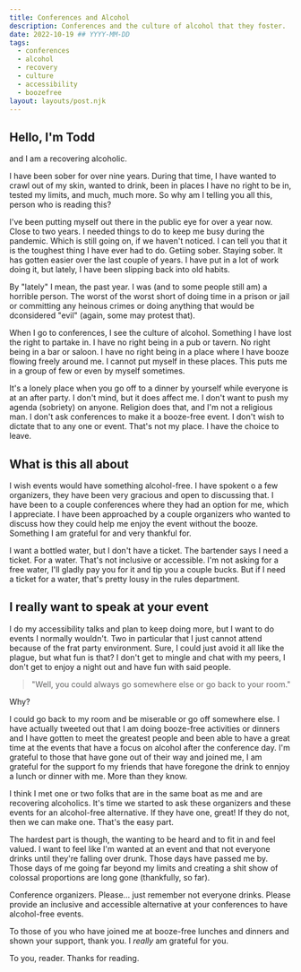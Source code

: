 ```yaml
---
title: Conferences and Alcohol
description: Conferences and the culture of alcohol that they foster.
date: 2022-10-19 ## YYYY-MM-DD
tags:
  - conferences
  - alcohol
  - recovery
  - culture
  - accessibility
  - boozefree
layout: layouts/post.njk
---
```


## Hello, I'm Todd

and I am a recovering alcoholic.

I have been sober for over nine years. During that time, I have wanted to crawl out of my skin, wanted to drink, been in places I have no right to be in, tested my limits, and much, much more. So why am I telling you all this, person who is reading this?

I've been putting myself out there in the public eye for over a year now. Close to two years. I needed things to do to keep me busy during the pandemic. Which is still going on, if we haven't noticed. I can tell you that it is the toughest thing I have ever had to do. Getiing sober. Staying sober. It has gotten easier over the last couple of years. I have put in a lot of work doing it, but lately, I have been slipping back into old habits.

By "lately" I mean, the past year. I was (and to some people still am) a horrible person. The worst of the worst short of doing time in a prison or jail or committing any heinous crimes or doing anything that would be dconsidered "evil" (again, some may protest that).

When I go to conferences, I see the culture of alcohol. Something I have lost the right to partake in. I have no right being in a pub or tavern. No right being in a bar or saloon. I have no right being in a place where I have booze flowing freely around me. I cannot put myself in these places. This puts me in a group of few or even by myself sometimes.

It's a lonely place when you go off to a dinner by yourself while everyone is at an after party. I don't mind, but it does affect me. I don't want to push my agenda (sobriety) on anyone. Religion does that, and I'm not a religious man. I don't ask conferences to make it a booze-free event. I don't wish to dictate that to any one or event. That's not my place. I have the choice to leave.

## What is this all about

I wish events would have something alcohol-free. I have spokent o a few organizers, they have been very gracious and open to discussing that. I have been to a couple conferences where they had an option for me, which I appreciate. I have been approached by a couple organizers who wanted to discuss how they could help me enjoy the event without the booze. Something I am grateful for and very thankful for.

I want a bottled water, but I don't have a ticket. The bartender says I need a ticket. For a water. That's not inclusive or accessible. I'm not asking for a free water, I'll gladly pay you for it and tip you a couple bucks. But if I need a ticket for a water, that's pretty lousy in the rules department.

## I really want to speak at your event

I do my accessibility talks and plan to keep doing more, but I want to do events I normally wouldn't. Two in particular that I just cannot attend because of the frat party environment. Sure, I could just avoid it all like the plague, but what fun is that? I don't get to mingle and chat with my peers, I don't get to enjoy a night out and have fun with said people.

> "Well, you could always go somewhere else or go back to your room."

Why?

I could go back to my room and be miserable or go off somewhere else. I have actually tweeted out that I am doing booze-free activities or dinners and I have gotten to meet the greatest people and been able to have a great time at the events that have a focus on alcohol after the conference day. I'm grateful to those that have gone out of their way and joined me, I am grateful for the support fo my friends that have foregone the drink to ennjoy a lunch or dinner with me. More than they know.

I think I met one or two folks that are in the same boat as me and are recovering alcoholics. It's time we started to ask these organizers and these events for an alcohol-free alternative. If they have one, great! If they do not, then we can make one. That's the easy part.

The hardest part is though, the wanting to be heard and to fit in and feel valued. I want to feel like I'm wanted at an event and that not everyone drinks until they're falling over drunk. Those days have passed me by. Those days of me going far beyond my limits and creating a shit show of colossal proportions are long gone (thankfully, so far).

Conference organizers. Please… just remember not everyone drinks. Please provide an inclusive and accessible alternative at your conferences to have alcohol-free events.

To those of you who have joined me at booze-free lunches and dinners and shown your support, thank you. I *really* am grateful for you.

To you, reader. Thanks for reading.
